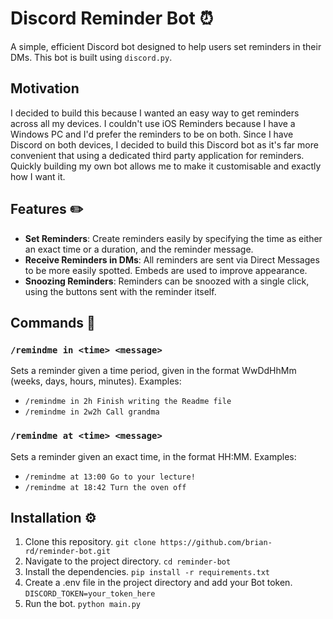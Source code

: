 # Discord Reminder Bot ⏰

A simple, efficient Discord bot designed to help users set reminders in their DMs. This bot is built using `discord.py`.

## Motivation
I decided to build this because I wanted an easy way to get reminders across all my devices. I couldn't use iOS Reminders because I have a Windows PC and I'd prefer the reminders to be on both. Since I have Discord on both devices, I decided to build this Discord bot as it's far more convenient that using a dedicated third party application for reminders. Quickly building my own bot allows me to make it customisable and exactly how I want it.

## Features ✏️
- **Set Reminders**: Create reminders easily by specifying the time as either an exact time or a duration, and the reminder message. 
- **Receive Reminders in DMs**: All reminders are sent via Direct Messages to be more easily spotted. Embeds are used to improve appearance.
- **Snoozing Reminders**: Reminders can be snoozed with a single click, using the buttons sent with the reminder itself.

## Commands 📜
### `/remindme in <time> <message>`
Sets a reminder given a time period, given in the format WwDdHhMm (weeks, days, hours, minutes).
Examples:
- `/remindme in 2h Finish writing the Readme file`
- `/remindme in 2w2h Call grandma`

### `/remindme at <time> <message>`
Sets a reminder given an exact time, in the format HH:MM.
Examples:
- `/remindme at 13:00 Go to your lecture!`
- `/remindme at 18:42 Turn the oven off`

## Installation ⚙️
1. Clone this repository.
```git clone https://github.com/brian-rd/reminder-bot.git```
2. Navigate to the project directory.
```cd reminder-bot```
3. Install the dependencies.
```pip install -r requirements.txt```
4. Create a .env file in the project directory and add your Bot token.
```DISCORD_TOKEN=your_token_here```
5. Run the bot.
```python main.py```



